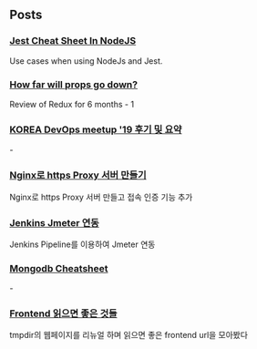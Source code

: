 ## Posts
### [Jest Cheat Sheet In NodeJS](https://blog.bundles.dev/posts/20200820-jest-cheat-sheet-in-nodejs)
Use cases when using NodeJs and Jest.
### [How far will props go down?](https://blog.bundles.dev/posts/20200507-how-far-will-props-go-down)
Review of Redux for 6 months - 1
### [KOREA DevOps meetup '19 후기 및 요약](https://blog.bundles.dev/posts/20190608-korea-devops-meetup-19-후기-및-요약)
\-
### [Nginx로 https Proxy 서버 만들기](https://blog.bundles.dev/posts/20190609-nginx로-https-proxy-서버-만들기)
Nginx로 https Proxy 서버 만들고 접속 인증 기능 추가
### [Jenkins Jmeter 연동](https://blog.bundles.dev/posts/20190609-jenkins-jmeter-연동)
Jenkins Pipeline를 이용하여 Jmeter 연동
### [Mongodb Cheatsheet](https://blog.bundles.dev/posts/20190609-mongodb-cheatsheet)
\-
### [Frontend 읽으면 좋은 것들](https://blog.bundles.dev/posts/20190609-frontend-읽으면-좋은-것들)
tmpdir의 웹페이지를 리뉴얼 하며 읽으면 좋은 frontend url을 모아봤다
